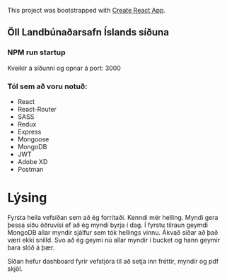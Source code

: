 This project was bootstrapped with [Create React App](https://github.com/facebook/create-react-app).

## Öll Landbúnaðarsafn Íslands síðuna

### NPM run startup

Kveikir á síðunni og opnar á port: 3000

### Tól sem að voru notuð:
* React
* React-Router
* SASS
* Redux
* Express
* Mongoose
* MongoDB
* JWT
* Adobe XD
* Postman



# Lýsing
Fyrsta heila vefsíðan sem að ég forritaði. Kenndi mér helling. Myndi gera þessa síðu öðruvísi ef að ég myndi byrja í dag.
Í fyrstu tilraun geymdi MongoDB allar myndir sjálfur sem tók hellings vinnu. Ákvað síðar að það væri ekki snilld. Svo að ég
geymi nú allar myndir í bucket og hann geymir bara slóð á þær. 

Síðan hefur dashboard fyrir vefstjóra til að setja inn fréttir, myndir og pdf skjöl.



